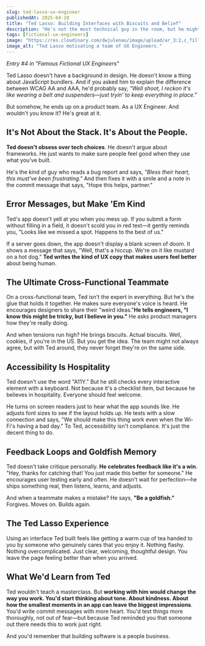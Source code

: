 ```yaml
---
slug: ted-lasso-ux-engineer
publishedAt: 2025-04-18
title: "Ted Lasso: Building Interfaces with Biscuits and Belief"
description: "He's not the most technical guy in the room, but he might be the most impactful. A story about what happens when optimism, empathy, and attention to detail come together in a cross-functional product team."
tags: [fictional-ux-engineers]
image: "https://res.cloudinary.com/dwjulenau/image/upload/ar_3:2,c_fill,dpr_auto,f_auto,fl_progressive,q_auto/v1745261834/josh-portfolio/assets_task_01jscrb5fefj0rm0p4hzpwcm00_img_0.webp"
image_alt: "Ted Lasso motivating a team of UX Engineers."
---
```

<em>Entry #4 in "Famous Fictional UX Engineers"</em>

Ted Lasso doesn't have a background in design. He doesn't know a thing about JavaScript bundlers. And if you asked him to explain the difference between WCAG AA and AAA, he'd probably say, <em>"Well shoot, I reckon it's like wearing a belt and suspenders—just tryin' to keep everything in place."</em>

But somehow, he ends up on a product team. As a UX Engineer. And wouldn't you know it? He's great at it.

## It's Not About the Stack. It's About the People.
<strong>Ted doesn't obsess over tech choices</strong>. He doesn't argue about frameworks. He just wants to make sure people feel good when they use what you've built.

He's the kind of guy who reads a bug report and says, <em>"Bless their heart, this must've been frustrating."</em> And then fixes it with a smile and a note in the commit message that says, "Hope this helps, partner."

## Error Messages, but Make 'Em Kind
Ted's app doesn't yell at you when you mess up. If you submit a form without filling in a field, it doesn't scold you in red text—it gently reminds you, "Looks like we missed a spot. Happens to the best of us."

If a server goes down, the app doesn't display a blank screen of doom. It shows a message that says, "Well, that's a hiccup. We're on it like mustard on a hot dog." <strong>Ted writes the kind of UX copy that makes users feel better</strong> about being human.

## The Ultimate Cross-Functional Teammate
On a cross-functional team, Ted isn't the expert in everything. But he's the glue that holds it together. He makes sure everyone's voice is heard. He encourages designers to share their "weird ideas."<strong>He tells engineers, "I know this might be tricky, but I believe in you."</strong> He asks product managers how they're really doing.

And when tensions run high? He brings biscuits. Actual biscuits. Well, cookies, if you're in the US. But you get the idea. The team might not always agree, but with Ted around, they never forget they're on the same side.

## Accessibility Is Hospitality
Ted doesn't use the word "A11Y." But he still checks every interactive element with a keyboard. Not because it's a checklist item, but because he believes in hospitality. Everyone should feel welcome.

He turns on screen readers just to hear what the app sounds like. He adjusts font sizes to see if the layout holds up. He tests with a slow connection and says, "We should make this thing work even when the Wi-Fi's having a bad day." To Ted, accessibility isn't compliance. It's just the decent thing to do.

## Feedback Loops and Goldfish Memory
Ted doesn't take critique personally. <strong>He celebrates feedback like it's a win</strong>. "Hey, thanks for catching that! You just made this better for someone." He encourages user testing early and often. He doesn't wait for perfection—he ships something real, then listens, learns, and adjusts.

And when a teammate makes a mistake? He says, <strong>"Be a goldfish."</strong> Forgives. Moves on. Builds again.

## The Ted Lasso Experience
Using an interface Ted built feels like getting a warm cup of tea handed to you by someone who genuinely cares that you enjoy it. Nothing flashy. Nothing overcomplicated. Just clear, welcoming, thoughtful design. You leave the page feeling better than when you arrived.

## What We'd Learn from Ted
Ted wouldn't teach a masterclass. But <strong>working with him would change the way you work. You'd start thinking about tone. About kindness. About how the smallest moments in an app can leave the biggest impressions</strong>. You'd write commit messages with more heart. You'd test things more thoroughly, not out of fear—but because Ted reminded you that someone out there needs this to work just right.

And you'd remember that building software is a people business.
